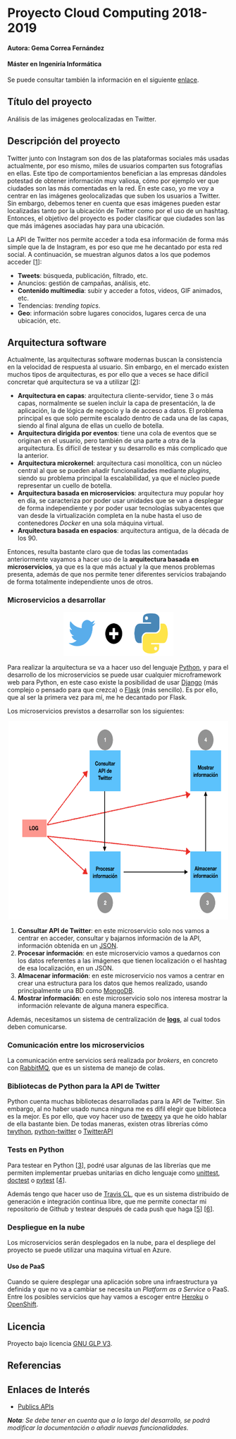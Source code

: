 # Proyecto Cloud Computing 2018-2019

#### Autora: Gema Correa Fernández
#### Máster en Ingeniría Informática

Se puede consultar también la información en el siguiente [enlace](https://gecofer.github.io/proyecto-CC/).

## Título del proyecto

Análisis de las imágenes geolocalizadas en Twitter.

## Descripción del proyecto

Twitter junto con Instagram son dos de las plataformas sociales más usadas actualmente, por eso mismo, miles de usuarios comparten sus fotografías en ellas. Este tipo de comportamientos benefician a las empresas dándoles potestad de obtener información muy valiosa, cómo por ejemplo ver que ciudades son las más comentadas en la red. En este caso, yo me voy a centrar en las imágenes geolocalizadas que suben los usuarios a Twitter. Sin embargo, debemos tener en cuenta que esas imágenes pueden estar localizadas tanto por la ubicación de Twitter como por el uso de un hashtag. Entonces, el objetivo del proyecto es poder clasificar que ciudades son las que más imágenes asociadas hay para una ubicación.

La API de Twitter nos permite acceder a toda esa información de forma más simple que la de Instagram, es por eso que me he decantado por esta red social. A continuación, se muestran algunos datos a los que podemos acceder [[1][1]]:

- __Tweets__: búsqueda, publicación, filtrado, etc.
- Anuncios: gestión de campañas, análisis, etc.
- __Contenido multimedia__: subir y acceder a fotos, videos, GIF animados, etc.
- Tendencias: _trending topics_.
- __Geo__: información sobre lugares conocidos, lugares cerca de una ubicación, etc.

## Arquitectura software

Actualmente, las arquitecturas software modernas buscan la consistencia en la velocidad de respuesta al usuario. Sin embargo, en el mercado existen muchos tipos de arquitecturas, es por ello que a veces se hace difícil concretar qué arquitectura se va a utilizar [[2][2]]:

- __Arquitectura en capas__: arquitectura cliente-servidor, tiene 3 o más capas, normalmente se suelen incluir la capa de presentación, la de aplicación, la de lógica de negocio y la de acceso a datos. El problema principal es que solo permite escalado dentro de cada una de las capas, siendo al final alguna de ellas un cuello de botella.
- __Arquitectura dirigida por eventos__: tiene una cola de eventos que se originan en el usuario, pero también de una parte a otra de la arquitectura. Es difícil de testear y su desarrollo es más complicado que la anterior.
- __Arquitectura microkernel__: arquitectura casi monolítica, con un núcleo central al que se pueden añadir funcionalidades mediante _plugins_, siendo su problema principal la escalabilidad, ya que el núcleo puede representar un cuello de botella.
- __Arquitectura basada en microservicios__: arquitectura muy popular hoy en día, se caracteriza por poder usar unidades que se van a desplegar de forma independiente y por poder usar tecnologías subyacentes que van desde la virtualización completa en la nube hasta el uso de contenedores _Docker_ en una sola máquina virtual.
- __Arquitectura basada en espacios__: arquitectura antigua, de la década de los 90.

Entonces, resulta bastante claro que de todas las comentadas anteriormente vayamos a hacer uso de la __arquitectura basada en microservicios__, ya que es la que más actual y la que menos problemas presenta, además de que nos permite tener diferentes servicios trabajando de forma totalmente independiente unos de otros.

### Microservicios a desarrollar

<p align="center">
  <img width="250" height="100" src="images/twitter+python.png">
</p>

Para realizar la arquitectura se va a hacer uso del lenguaje [Python](https://www.python.org), y para el desarrollo de los microservicios se puede usar cualquier microframework web para Python, en este caso existe la posibilidad de usar [Django](https://www.djangoproject.com) (más complejo o pensado para  que crezca) o [Flask](http://flask.pocoo.org) (más sencillo). Es por ello, que al ser la primera vez para mí, me he decantado por Flask.

Los microservicios previstos a desarrollar son los siguientes:

<p align="center">
  <img width="500" height="450" src="images/estructura_microservicios.png">
</p>


1. __Consultar API de Twitter__: en este microservicio solo nos vamos a centrar en acceder, consultar y bajarnos información de la API, información obtenida en un [JSON](https://www.json.org).
2. __Procesar información__: en este microservicio vamos a quedarnos con los datos referentes a las imágenes que tienen localización o el hashtag de esa localización, en un JSON.
3. __Almacenar información__: en este microservicio nos vamos a centrar en crear una estructura para los datos que hemos realizado, usando principalmente una BD como [MongoDB](https://www.mongodb.com/es).
4. __Mostrar información__: en este microservicio solo nos interesa mostrar la información relevante de alguna manera específica.

Además, necesitamos un sistema de centralización de [__logs__](https://www.elastic.co/products/logstash), al cual todos deben comunicarse.

### Comunicación entre los microservicios

La comunicación entre servicios será realizada por _brokers_, en concreto con [RabbitMQ](https://www.rabbitmq.com), que es un sistema de manejo de colas.

### Bibliotecas de Python para la API de Twitter

Python cuenta muchas bibliotecas desarrolladas para la API de Twitter. Sin embargo, al no haber usado nunca ninguna me es dífil elegir que biblioteca es la mejor. Es por ello, que voy hacer uso de [tweepy](https://github.com/tweepy/tweepy) ya que he oído hablar de ella bastante bien. De todas maneras, existen otras librerías cómo [twython](https://github.com/ryanmcgrath/twython), [python-twitter](https://github.com/bear/python-twitter) o [TwitterAPI](https://github.com/geduldig/TwitterAPI)

### Tests en Python

Para testear en Python [[3][3]], podré usar algunas de las librerías que me permiten implementar pruebas unitarias en dicho lenguaje como [unittest](https://docs.python.org/3.5/library/unittest.html), [doctest](https://docs.python.org/3.5/library/doctest.html) o [pytest](https://docs.pytest.org/en/latest/) [[4][4]].

Además tengo que hacer uso de [Travis CL](https://www.travis-ci.org), que es un sistema distribuido de generación e integración continua libre, que me permite conectar mi repositorio de Github y testear después de cada push que haga [[5][5]] [[6][6]].

### Despliegue en la nube

Los microservicios serán desplegados en la nube, para el despliege del proyecto se puede utilizar una maquina virtual en Azure.

#### Uso de PaaS

Cuando se quiere desplegar una aplicación sobre una infraestructura ya definida y que no va a cambiar se necesita un _Platform as a Service_ o PaaS. Entre los posibles servicios que hay vamos a escoger entre [Heroku](https://www.heroku.com) o [OpenShift](https://www.openshift.com).

## Licencia

Proyecto bajo licencia [GNU GLP V3](https://github.com/Gecofer/proyecto-CC/blob/master/LICENSE).

## Referencias

[1]: https://stackabuse.com/accessing-the-twitter-api-with-python/
[2]: https://github.com/JJ/CC/blob/master/documentos/temas/Arquitecturas_para_la_nube.md
[3]: https://github.com/JJ/tests-python
[4]: https://recursospython.com/guias-y-manuales/unit-testing-doc-testing/
[5]: https://www.smartfile.com/blog/testing-python-with-travis-ci/
[6]: https://github.com/softwaresaved/build_and_test_examples

## Enlaces de Interés

- [Publics APIs](https://github.com/toddmotto/public-apis#books)

___Nota__: Se debe tener en cuenta que a lo largo del desarrollo, se podrá modificar la documentación o añadir nuevas funcionalidades._
